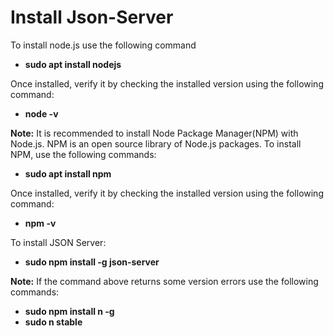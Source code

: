 # Install Json-Server 

To install node.js use the following command

* **sudo apt install nodejs**

Once installed, verify it by checking the installed version using the following command:
* **node -v**

**Note:** It is recommended to install Node Package Manager(NPM) with Node.js. NPM is an open source library of Node.js packages.
To install NPM, use the following commands:

* **sudo apt install npm**

Once installed, verify it by checking the installed version using the following command:

* **npm -v**

To install JSON Server:

* **sudo npm install -g json-server**

**Note:** If the command above returns some version errors use the following commands:

* **sudo npm install n -g**
* **sudo n stable**
